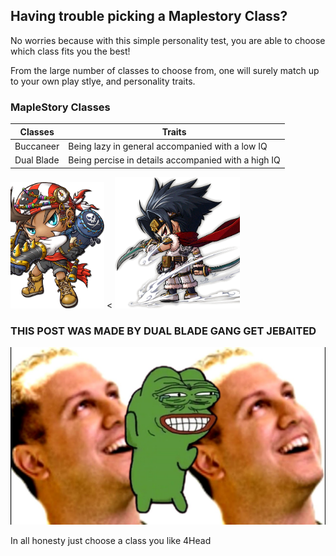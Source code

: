 ## Having trouble picking a Maplestory Class?

No worries because with this simple personality test, you are able to choose which class fits you the best!

From the large number of classes to choose from, one will surely match up to your own play stlye, and personality traits.

### MapleStory Classes

Classes | Traits 
------- | ------
Buccaneer | Being lazy in general accompanied with a low IQ
Dual Blade | Being percise in details accompanied with a high IQ

<img src="Pirate_Male.png" width="150" > < <img src="Dual_Blade_intro.png" width="200" >








### THIS POST WAS MADE BY DUAL BLADE GANG GET JEBAITED

![](maxresdefault.jpg)

In all honesty just choose a class you like 4Head
